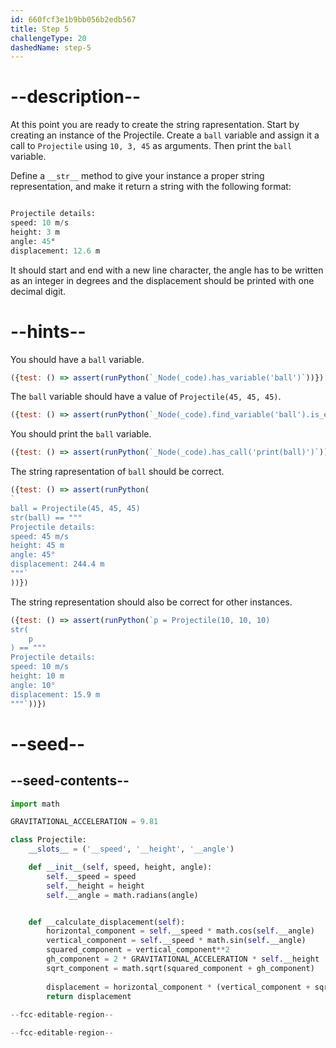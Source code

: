```yaml
---
id: 660fcf3e1b9bb056b2edb567
title: Step 5
challengeType: 20
dashedName: step-5
---
```


# --description--

At this point you are ready to create the string rapresentation. Start by creating an instance of the Projectile. Create a `ball` variable and assign it a call to `Projectile` using `10, 3, 45` as arguments. Then print the `ball` variable.

Define a `__str__` method to give your instance a proper string representation, and make it return a string with the following format:

```py

Projectile details:
speed: 10 m/s
height: 3 m
angle: 45°
displacement: 12.6 m

```

It should start and end with a new line character, the angle has to be written as an integer in degrees and the displacement should be printed with one decimal digit.

# --hints--

You should have a `ball` variable.

```js
({test: () => assert(runPython(`_Node(_code).has_variable('ball')`))})
```

The `ball` variable should have a value of `Projectile(45, 45, 45)`.

```js
({test: () => assert(runPython(`_Node(_code).find_variable('ball').is_equivalent('ball = Projectile(10, 3, 45)')`))})
```

You should print the `ball` variable.

```js
({test: () => assert(runPython(`_Node(_code).has_call('print(ball)')`))})
```

The string rapresentation of `ball` should be correct.

```js
({test: () => assert(runPython(
`
ball = Projectile(45, 45, 45)
str(ball) == """
Projectile details:
speed: 45 m/s
height: 45 m
angle: 45°
displacement: 244.4 m
"""`
))})
```

The string representation should also be correct for other instances.

```js
({test: () => assert(runPython(`p = Projectile(10, 10, 10)
str(
    p
) == """
Projectile details:
speed: 10 m/s
height: 10 m
angle: 10°
displacement: 15.9 m
"""`))})
```

# --seed--

## --seed-contents--

```py
import math

GRAVITATIONAL_ACCELERATION = 9.81

class Projectile:
    __slots__ = ('__speed', '__height', '__angle')

    def __init__(self, speed, height, angle):
        self.__speed = speed
        self.__height = height
        self.__angle = math.radians(angle)


    def __calculate_displacement(self):
        horizontal_component = self.__speed * math.cos(self.__angle)
        vertical_component = self.__speed * math.sin(self.__angle)
        squared_component = vertical_component**2
        gh_component = 2 * GRAVITATIONAL_ACCELERATION * self.__height
        sqrt_component = math.sqrt(squared_component + gh_component)
        
        displacement = horizontal_component * (vertical_component + sqrt_component) / GRAVITATIONAL_ACCELERATION
        return displacement
        
--fcc-editable-region--

--fcc-editable-region--
        
```
